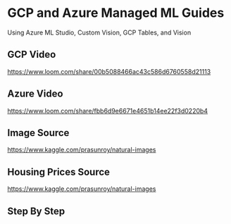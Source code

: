 # GCP and Azure Managed ML Guides
Using Azure ML Studio, Custom Vision, GCP Tables, and Vision

## GCP Video
https://www.loom.com/share/00b5088466ac43c586d6760558d21113

## Azure Video
https://www.loom.com/share/fbb6d9e6671e4651b14ee22f3d0220b4

## Image Source
https://www.kaggle.com/prasunroy/natural-images

## Housing Prices Source
https://www.kaggle.com/prasunroy/natural-images

## Step By Step
